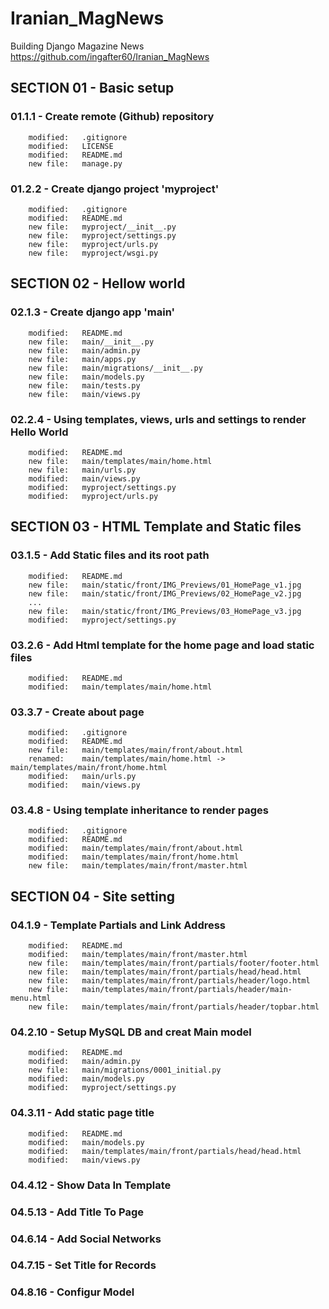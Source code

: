 # Iranian_MagNews
Building Django Magazine News
https://github.com/ingafter60/Iranian_MagNews

## SECTION 01 - Basic setup

### 01.1.1 - Create remote (Github) repository

        modified:   .gitignore
        modified:   LICENSE
        modified:   README.md
        new file:   manage.py

### 01.2.2 - Create django project 'myproject' 

        modified:   .gitignore
        modified:   README.md
        new file:   myproject/__init__.py
        new file:   myproject/settings.py
        new file:   myproject/urls.py
        new file:   myproject/wsgi.py

## SECTION 02 - Hellow world

### 02.1.3 - Create django app 'main'

        modified:   README.md
        new file:   main/__init__.py
        new file:   main/admin.py
        new file:   main/apps.py
        new file:   main/migrations/__init__.py
        new file:   main/models.py
        new file:   main/tests.py
        new file:   main/views.py

### 02.2.4 - Using templates, views, urls and settings to render Hello World 

        modified:   README.md
        new file:   main/templates/main/home.html
        new file:   main/urls.py
        modified:   main/views.py
        modified:   myproject/settings.py
        modified:   myproject/urls.py

## SECTION 03 - HTML Template and Static files

### 03.1.5 - Add Static files and its root path

        modified:   README.md
        new file:   main/static/front/IMG_Previews/01_HomePage_v1.jpg
        new file:   main/static/front/IMG_Previews/02_HomePage_v2.jpg
        ...
        new file:   main/static/front/IMG_Previews/03_HomePage_v3.jpg
        modified:   myproject/settings.py

### 03.2.6 - Add Html template for the home page and load static files

        modified:   README.md
        modified:   main/templates/main/home.html 


### 03.3.7 - Create about page

        modified:   .gitignore
        modified:   README.md
        new file:   main/templates/main/front/about.html
        renamed:    main/templates/main/home.html -> main/templates/main/front/home.html
        modified:   main/urls.py
        modified:   main/views.py

### 03.4.8 - Using template inheritance to render pages 

        modified:   .gitignore
        modified:   README.md
        modified:   main/templates/main/front/about.html
        modified:   main/templates/main/front/home.html
        new file:   main/templates/main/front/master.html


## SECTION 04 - Site setting


### 04.1.9 - Template Partials and Link Address

        modified:   README.md
        modified:   main/templates/main/front/master.html
        new file:   main/templates/main/front/partials/footer/footer.html
        new file:   main/templates/main/front/partials/head/head.html
        new file:   main/templates/main/front/partials/header/logo.html
        new file:   main/templates/main/front/partials/header/main-menu.html
        new file:   main/templates/main/front/partials/header/topbar.html
        
### 04.2.10 - Setup MySQL DB and creat Main model

        modified:   README.md
        modified:   main/admin.py
        new file:   main/migrations/0001_initial.py
        modified:   main/models.py
        modified:   myproject/settings.py

### 04.3.11 - Add static page title

        modified:   README.md
        modified:   main/models.py
        modified:   main/templates/main/front/partials/head/head.html
        modified:   main/views.py

### 04.4.12 - Show Data In Template

### 04.5.13 - Add Title To Page

### 04.6.14 - Add Social Networks

### 04.7.15 - Set Title for Records

### 04.8.16 - Configur Model

























































































































